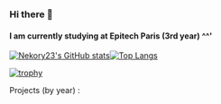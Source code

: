 ### Hi there 👋
#### I am currently studying at Epitech Paris (3rd year) ^^'

[![Nekory23's GitHub stats](https://github-readme-stats.vercel.app/api?username=Nekory23&show_icons=true&count_private=true&theme=dark)](https://github.com/anuraghazra/github-readme-stats)[![Top Langs](https://github-readme-stats.vercel.app/api/top-langs/?username=Nekory23&theme=dark)](https://github.com/anuraghazra/github-readme-stats)

[![trophy](https://github-profile-trophy.vercel.app/?username=Nekory23&theme=chalk)](https://github.com/ryo-ma/github-profile-trophy)

Projects (by year) :

<!--
**Nekory23/Nekory23** is a ✨ _special_ ✨ repository because its `README.md` (this file) appears on your GitHub profile.

Here are some ideas to get you started:

- 🔭 I’m currently working on ...
- 🌱 I’m currently learning ...
- 👯 I’m looking to collaborate on ...
- 🤔 I’m looking for help with ...
- 💬 Ask me about ...
- 📫 How to reach me: ...
- 😄 Pronouns: ...
- ⚡ Fun fact: ...
-->
